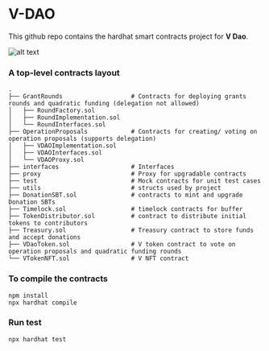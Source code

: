 # V-DAO

This github repo contains the hardhat smart contracts project for **V Dao**.

![alt text](https://github.com/regen005/5W-DAO/blob/main/logo.png?raw=true)


### A top-level contracts layout

    .
    ├── GrantRounds                   # Contracts for deploying grants rounds and quadratic funding (delegation not allowed)
    │   ├── RoundFactory.sol 
    │   ├── RoundImplementation.sol 
    │   └── RoundInterfaces.sol 
    ├── OperationProposals            # Contracts for creating/ voting on operation proposals (supports delegation) 
    │   ├── VDAOImplementation.sol 
    │   ├── VDAOInterfaces.sol 
    │   └── VDAOProxy.sol 
    ├── interfaces                    # Interfaces 
    ├── proxy                         # Proxy for upgradable contracts
    ├── test                          # Mock contracts for unit test cases
    ├── utils                         # structs used by project
    ├── DonationSBT.sol               # contracts to mint and upgrade Donation SBTs
    ├── Timelock.sol                  # timelock contracts for buffer
    ├── TokenDistributor.sol          # contract to distribute initial tokens to contributors
    ├── Treasury.sol                  # Treasury contract to store funds and accept donations
    ├── VDaoToken.sol                 # V token contract to vote on operation proposals and quadratic funding rounds
    └── VTokenNFT.sol                 # V NFT contract 

### To compile the contracts
```
npm install
npx hardhat compile 
```
### Run test
```
npx hardhat test
```
